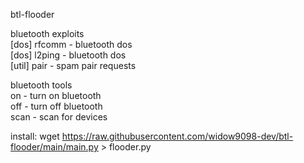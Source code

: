 btl-flooder

bluetooth exploits<br>
[dos] rfcomm - bluetooth dos<br>
[dos] l2ping - bluetooth dos<br>
[util] pair - spam pair requests<br>

bluetooth tools<br>
on - turn on bluetooth<br>
off - turn off bluetooth<br>
scan - scan for devices<br>

install: wget https://raw.githubusercontent.com/widow9098-dev/btl-flooder/main/main.py > flooder.py

